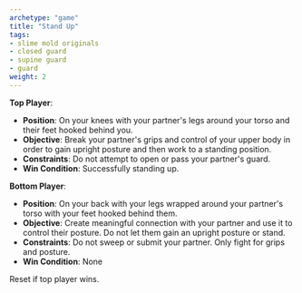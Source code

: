 ```yaml
---
archetype: "game"
title: "Stand Up"
tags:
- slime mold originals
- closed guard
- supine guard
- guard
weight: 2
---
```


**Top Player**:
  * **Position**: On your knees with your partner's legs around your torso and their feet hooked behind you.
  * **Objective**: Break your partner's grips and control of your upper body in order to gain upright posture and then work to a standing position.
  * **Constraints**: Do not attempt to open or pass your partner's guard. 
  * **Win Condition**: Successfully standing up.

**Bottom Player**:
  * **Position**: On your back with your legs wrapped around your partner's torso with your feet hooked behind them.
  * **Objective**: Create meaningful connection with your partner and use it to control their posture. Do not let them gain an upright posture or stand.
  * **Constraints**: Do not sweep or submit your partner. Only fight for grips and posture.
  * **Win Condition**: None

Reset if top player wins.